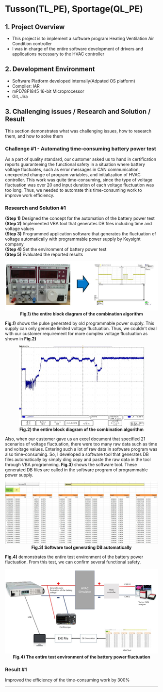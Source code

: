 # Tusson(TL_PE), Sportage(QL_PE)

## 1. Project Overview
- This project is to implement a software program  Heating Ventilation Air Condition controller
- I was in charge of the entire software development of drivers and applications necessary to the HVAC controller

## 2. Development Environment
-  Software Platform developed internally(Adpated OS platform)
-  Compiler: IAR
-  mPD78F1845 16-bit Microprocessor
-  Git, Jira

## 3. Challenging issues / Research and Solution / Result
This section demonstrates what was challenging issues, how to research them, and how to solve them

### Challenge #1 - Automating time-consuming battery power test
As a part of quality standard, our customer asked us to hand in certification reports guaranteeing the functional safety in a situation where battery voltage fluctuates, such as error messages in CAN communication, unexpected change of program variables, and initialization of HVAC controller. This work was quite time-consuming, since the type of voltage fluctuation was over 20 and input duration of each voltage fluctuation was too long. Thus, we needed to automate this time-consuming work to improve work efficiency.

### Research and Solution #1
**(Step 1)** Designed the concept for the automation of the battery power test<br>
**(Step 2)** Implemented VBA tool that generates DB files including time and voltage values<br>
**(Step 3)** Programmed application software that generates the fluctuation of voltage automatically with programmable power supply by Keysight company<br>
**(Step 4)** Set the environment of battery power test<br>
**(Step 5)** Evaluated the reported results <br>

<p align="center">
<img src="./Img/ICE_PPS_oldpulse.jpg"><br>
<strong>Fig.1) the entire block diagram of the combination algorithm</strong>
<p>

**Fig.1)** shows the pulse generated by old programmable power supply. This supply can only generate limited voltage fluctuation. Thus, we couldn't deal with our customer requirement for more complex voltage fluctuation as shown in **Fig.2)**

<p align="center">
<img src="./Img/ICE_PPS_Pulse.jpg"><br>
<strong>Fig.2) the entire block diagram of the combination algorithm</strong>
<p>

Also, when our customer gave us an excel document that specified 21 scenarios of voltage fluctuation, there were too many raw data such as time and voltage values. Entering such a lot of raw data in software program was also time-consuming. So, I developed a software tool that generates DB files automatically by simply ding copy and paste the raw data in the tool through VBA programming. **Fig.3)** shows the software tool. These generated DB files are called in the software program of programmable power supply.

<p align="center">
<img src="./Img/ICE_PPS_Tool.jpg"><br>
<strong>Fig.3) Software tool generating DB automatically</strong>
<p>

**Fig.4)** demonstrates the entire test environment of the battery power fluctuation. From this test, we can confirm several functional safety.

<p align="center">
<img src="./Img/ICE_PPS_Structure.jpg"><br>
<strong>Fig.4) The entire test environment of the battery power fluctuation</strong>
<p>

### Result #1
Improved the efficiency of the time-consuming work by 300%

---
